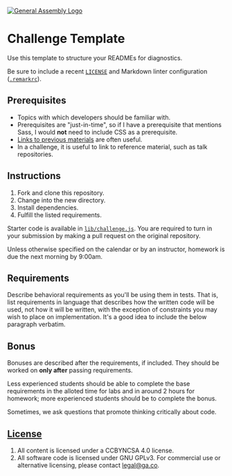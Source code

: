 [![General Assembly Logo](https://camo.githubusercontent.com/1a91b05b8f4d44b5bbfb83abac2b0996d8e26c92/687474703a2f2f692e696d6775722e636f6d2f6b6538555354712e706e67)](https://generalassemb.ly/education/web-development-immersive)

# Challenge Template

Use this template to structure your READMEs for diagnostics.

Be sure to include a recent [`LICENSE`](LICENSE) and Markdown linter
configuration ([`.remarkrc`](.remarkrc)).

## Prerequisites

* Topics with which developers should be familiar with.
* Prerequisites are "just-in-time", so if I have a prerequisite that mentions
  Sass, I would **not** need to include CSS as a prerequisite.
* [Links to previous materials](https://www.youtube.com/watch?v=dQw4w9WgXcQ)
  are often useful.
* In a challenge, it is useful to link to reference material, such as talk
  repositories.

## Instructions

1.  Fork and clone this repository.
1.  Change into the new directory.
1.  Install dependencies.
1.  Fulfill the listed requirements.

Starter code is available in [`lib/challenge.js`](lib/challenge.js). You are
required to turn in your submission by making a pull request on the original
repository.

Unless otherwise specified on the calendar or by an instructor, homework is due
the next morning by 9:00am.

## Requirements

Describe behavioral requirements as you'll be using them in tests. That is,
list requirements in language that describes how the written code will be used,
not how it will be written, with the exception of constraints you may wish to
place on implementation. It's a good idea to include the below paragraph
verbatim.

## Bonus

Bonuses are described after the requirements, if included. They should be worked
on **only after** passing requirements.

Less experienced students should be able to complete the base requirements in
the alloted time for labs and in around 2 hours for homework; more experienced
students should be to complete the bonus.

Sometimes, we ask questions that promote thinking critically about code.

## [License](LICENSE)

1.  All content is licensed under a CC­BY­NC­SA 4.0 license.
1.  All software code is licensed under GNU GPLv3. For commercial use or
    alternative licensing, please contact legal@ga.co.
